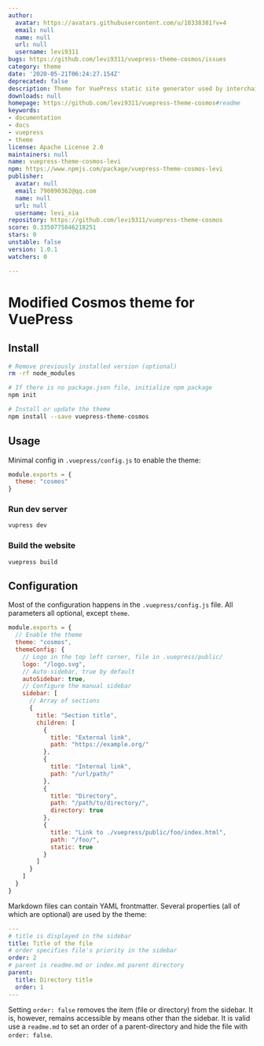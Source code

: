 ```yaml
---
author:
  avatar: https://avatars.githubusercontent.com/u/10338381?v=4
  email: null
  name: null
  url: null
  username: levi9311
bugs: https://github.com/levi9311/vuepress-theme-cosmos/issues
category: theme
date: '2020-05-21T06:24:27.154Z'
deprecated: false
description: Theme for VuePress static site generator used by interchain projects.
downloads: null
homepage: https://github.com/levi9311/vuepress-theme-cosmos#readme
keywords:
- documentation
- docs
- vuepress
- theme
license: Apache License 2.0
maintainers: null
name: vuepress-theme-cosmos-levi
npm: https://www.npmjs.com/package/vuepress-theme-cosmos-levi
publisher:
  avatar: null
  email: 790890362@qq.com
  name: null
  url: null
  username: levi_xia
repository: https://github.com/levi9311/vuepress-theme-cosmos
score: 0.3350775846218251
stars: 0
unstable: false
version: 1.0.1
watchers: 0

---
```


# Modified Cosmos theme for VuePress

## Install

```sh
# Remove previously installed version (optional)
rm -rf node_modules

# If there is no package.json file, initialize npm package
npm init

# Install or update the theme
npm install --save vuepress-theme-cosmos
```

## Usage

Minimal config in `.vuepress/config.js` to enable the theme:

```js
module.exports = {
  theme: "cosmos"
}
```

### Run dev server

```sh
vupress dev
```

### Build the website

```
vuepress build
```

## Configuration

Most of the configuration happens in the `.vuepress/config.js` file. All parameters all optional, except `theme`.

```js
module.exports = {
  // Enable the theme
  theme: "cosmos",
  themeConfig: {
    // Logo in the top left corner, file in .vuepress/public/
    logo: "/logo.svg",
    // Auto-sidebar, true by default
    autoSidebar: true,
    // Configure the manual sidebar
    sidebar: [
      // Array of sections
      {
        title: "Section title",
        children: [
          {
            title: "External link",
            path: "https://example.org/"
          },
          {
            title: "Internal link",
            path: "/url/path/"
          },
          {
            title: "Directory",
            path: "/path/to/directory/",
            directory: true
          },
          {
            title: "Link to ./vuepress/public/foo/index.html",
            path: "/foo/",
            static: true
          }
        ]
      }
    ]
  }
}
```

Markdown files can contain YAML frontmatter. Several properties (all of which are optional) are used by the theme:

```yaml
---
# title is displayed in the sidebar
title: Title of the file
# order specifies file's priority in the sidebar
order: 2
# parent is readme.md or index.md parent directory
parent:
  title: Directory title
  order: 1
---
```

Setting `order: false` removes the item (file or directory) from the sidebar. It is, however, remains accessible by means other than the sidebar. It is valid use a `readme.md` to set an order of a parent-directory and hide the file with `order: false`.
